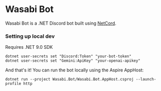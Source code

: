 # Wasabi Bot

Wasabi Bot is a .NET Discord bot built using [NetCord](https://github.com/NetCordDev/NetCord).

### Setting up local dev

Requires .NET 9.0 SDK

```
dotnet user-secrets set "Discord:Token" "your-bot-token"
dotnet user-secrets set "Gemini:ApiKey" "your-openai-apikey"
```

And that's it! You can run the bot locally using the Aspire AppHost:

```
dotnet run --project Wasabi.Bot/Wasabi.Bot.AppHost.csproj --launch-profile http
```
